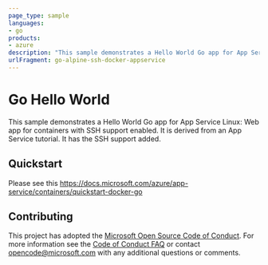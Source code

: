 ```yaml
---
page_type: sample
languages:
- go
products:
- azure
description: "This sample demonstrates a Hello World Go app for App Service Linux: Web app for containers with SSH support enabled. It is derived from an App Service tutorial."
urlFragment: go-alpine-ssh-docker-appservice
---
```


# Go Hello World

This sample demonstrates a Hello World Go app for App Service Linux: Web app for containers with SSH support enabled. It is derived from an App Service tutorial. It has the SSH support added. 

## Quickstart
Please see this 
https://docs.microsoft.com/azure/app-service/containers/quickstart-docker-go

## Contributing

This project has adopted the [Microsoft Open Source Code of Conduct](https://opensource.microsoft.com/codeofconduct/). For more information see the [Code of Conduct FAQ](https://opensource.microsoft.com/codeofconduct/faq/) or contact [opencode@microsoft.com](mailto:opencode@microsoft.com) with any additional questions or comments.
